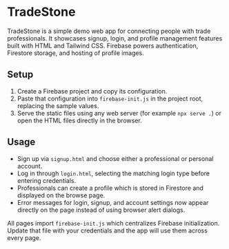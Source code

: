 # TradeStone

TradeStone is a simple demo web app for connecting people with trade professionals.
It showcases signup, login, and profile management features built with HTML and Tailwind CSS.
Firebase powers authentication, Firestore storage, and hosting of profile images.

## Setup

1. Create a Firebase project and copy its configuration.
2. Paste that configuration into `firebase-init.js` in the project root, replacing the sample values.
3. Serve the static files using any web server (for example `npx serve .`) or open the HTML files directly in the browser.

## Usage

- Sign up via `signup.html` and choose either a professional or personal account.
- Log in through `login.html`, selecting the matching login type before entering credentials.
- Professionals can create a profile which is stored in Firestore and displayed on the browse page.
- Error messages for login, signup, and account settings now appear directly on the page instead of using browser alert dialogs.

All pages import `firebase-init.js` which centralizes Firebase initialization. Update that file with your credentials and the app will use them across every page.
